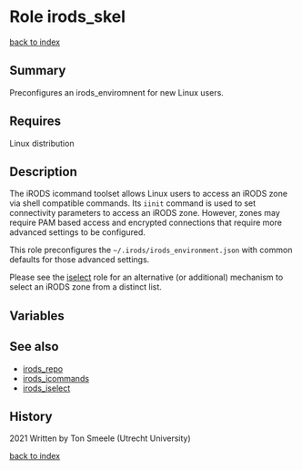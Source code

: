 # Role irods_skel
[back to index](../index.md#Roles)

## Summary
Preconfigures an irods_enviromnent for new Linux users.
 

## Requires
Linux distribution

## Description
The iRODS icommand toolset allows Linux users to access an iRODS zone
via shell compatible commands. Its `iinit` command is used to set connectivity
parameters to access an iRODS zone. However, zones may require PAM based access
and encrypted connections that require more advanced settings to be configured.

This role preconfigures the `~/.irods/irods_environment.json` with common defaults
for those advanced settings.

Please see the [iselect](./irods_iselect) role for an alternative (or additional)
mechanism to select an iRODS zone from a distinct list.   

## Variables

## See also
- [irods_repo](./irods_repo)  
- [irods_icommands](./irods_icommands)  
- [irods_iselect](./irods_iselect)  

## History
2021 Written by Ton Smeele (Utrecht University)


[back to index](../index.md#Roles)
